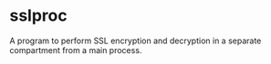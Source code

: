# sslproc

A program to perform SSL encryption and decryption in a separate
compartment from a main process.
